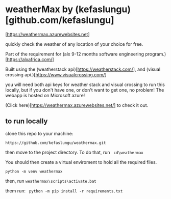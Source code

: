 # weatherMax by (kefaslungu)[github.com/kefaslungu]
[https://weathermax.azurewebsites.net]

quickly check the weather of any location of your choice for free.

Part of the requirement for (alx 9-12 months software engineering program.)[https://alxafrica.com/]

Built using the (weatherstack api)[https://weatherstack.com/], and (visual crossing api.)[https://www.visualcrossing.com/]

you will need both api keys for weather stack and visual crossing to run this locally, but if you don't have one, or don't want to get one, no problem! The webapp is hosted on Microsoft azure!

(Click here)[https://weathermax.azurewebsites.net/] to check it out.
## to run locally
clone this repo to your machine:
```
https://github.com/kefaslungu/weathermax.git
```

then move to the project directory. To do that, run
``` cd\weathermax```

You should then create a virtual enviroment to hold all the required files.

```python -m venv weathermax ```

then, run
```weathermax\scripts\activate.bat```

them run:
``` python -m pip install -r requirements.txt```
